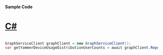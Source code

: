 #### Sample Code
# [C#](#tab/Csharp)

```C#

GraphServiceClient graphClient = new GraphServiceClient();
var getYammerDeviceUsageDistributionUserCounts = await graphClient.Reports.GetYammerDeviceUsageDistributionUserCounts.Request().GetAsync();

```